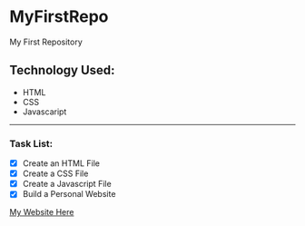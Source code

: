 # MyFirstRepo
My First Repository

## Technology Used:
- HTML
- CSS
- Javascaript

----
### Task List:

- [x] Create an HTML File
- [x] Create a CSS File
- [x] Create a Javascript File
- [x] Build a Personal Website

[My Website Here](https://tristanjoo.github.io/MyFirstRepo/)
